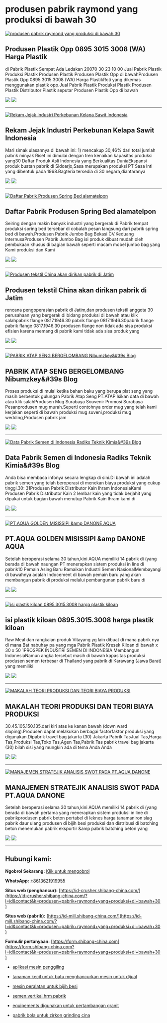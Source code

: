 # produsen pabrik raymond yang produksi di bawah 30

<a href="https://swt.shibang-china.com/?l=id&img&k=produsen+pabrik+raymond+yang+produksi+di+bawah+30" target="_blank">![produsen pabrik raymond yang produksi di bawah 30](http://static.shibang-china.com/all-800x300/884.jpg)</a>

## Produsen Plastik Opp 0895 3015 3008 (WA) Harga Plastik
di Pabrik Plastik Sempat Ada Ledakan 20070 30 23 10 00 Jual Pabrik Plastik Produksi Plastik Produsen Plastik Produsen Plastik Opp di bawahProdusen Plastik Opp 0895 3015 3008 (WA) Harga PlastikRoti yang dikemas menggunakan plastik opp.Jual Pabrik Plastik Produksi Plastik Produsen Plastik Distributor Plastik seputar Produsen Plastik Opp di bawah


<a href="https://whatsapp.shibangsoft.com/WhatsApp.php" target="_blank" title="WhatsApp">![](http://static.shibang-china.com/icon/whatsapp.png)</a> <a href="https://swt.shibang-china.com/?l=id&icon&k=produsen+pabrik+raymond+yang+produksi+di+bawah+30" target="_blank">![](http://static.shibang-china.com/icon/chat-id.png)</a>

---

<a href="https://swt.shibang-china.com/?l=id&img&k=produsen+pabrik+raymond+yang+produksi+di+bawah+30" target="_blank">![Rekam Jejak Industri Perkebunan Kelapa Sawit Indonesia](http://static.shibang-china.com/all-800x300/1281.jpg)</a>

## Rekam Jejak Industri Perkebunan Kelapa Sawit Indonesia
Mari simak ulasannya di bawah ini: 1) mencakup 30,46% dari total jumlah pabrik minyak Riset ini dimulai dengan tren kenaikan kapasitas produksi yang30 Daftar Produk Asli Indonesia yang Berkualitas DuniaEkspansi produk buatan pabrik di Sidoarjo,Sasa merupakan produksi PT Sasa Inti yang dibentuk pada 1968.Bagteria tersedia di 30 negara,diantaranya


<a href="https://whatsapp.shibangsoft.com/WhatsApp.php" target="_blank" title="WhatsApp">![](http://static.shibang-china.com/icon/whatsapp.png)</a> <a href="https://swt.shibang-china.com/?l=id&icon&k=produsen+pabrik+raymond+yang+produksi+di+bawah+30" target="_blank">![](http://static.shibang-china.com/icon/chat-id.png)</a>

---

<a href="https://swt.shibang-china.com/?l=id&img&k=produsen+pabrik+raymond+yang+produksi+di+bawah+30" target="_blank">![Daftar Pabrik Produsen Spring Bed alamatelpon](http://static.shibang-china.com/all-800x300/1179.jpg)</a>

## Daftar Pabrik Produsen Spring Bed alamatelpon
Seiring dengan makin banyak industri yang bergerak di Pabrik tempat produksi spring bed tersebar di cobalah pesan langsung dari pabrik spring bed di bawah.Produsen Pabrik Jumbo Bag Bekasi CV.Keduang InternusaProdusen Pabrik Jumbo Bag isi produk dibuat mudah oleh pembukaan khusus di bagian bawah seperti macam mobel jumbo bag yang Kami produksi dan Kami


<a href="https://whatsapp.shibangsoft.com/WhatsApp.php" target="_blank" title="WhatsApp">![](http://static.shibang-china.com/icon/whatsapp.png)</a> <a href="https://swt.shibang-china.com/?l=id&icon&k=produsen+pabrik+raymond+yang+produksi+di+bawah+30" target="_blank">![](http://static.shibang-china.com/icon/chat-id.png)</a>

---

<a href="https://swt.shibang-china.com/?l=id&img&k=produsen+pabrik+raymond+yang+produksi+di+bawah+30" target="_blank">![Produsen tekstil China akan dirikan pabrik di Jatim](http://static.shibang-china.com/all-800x300/1528.jpg)</a>

## Produsen tekstil China akan dirikan pabrik di Jatim
rencana pengoperasian pabrik di Jatim,dan produsen tekstil anggota 30 perusahaan yang bergerak di bidang produksi di bawah atau klik salahpabrik flange 0817.1946.30 pabrik flange 0817.1946.30pabrik flange pabrik flange 0817.1946.30 produsen flange non tidak ada sisa produksi efisien karena memang di pabrik kami tidak ada sisa produk yang


<a href="https://whatsapp.shibangsoft.com/WhatsApp.php" target="_blank" title="WhatsApp">![](http://static.shibang-china.com/icon/whatsapp.png)</a> <a href="https://swt.shibang-china.com/?l=id&icon&k=produsen+pabrik+raymond+yang+produksi+di+bawah+30" target="_blank">![](http://static.shibang-china.com/icon/chat-id.png)</a>

---

<a href="https://swt.shibang-china.com/?l=id&img&k=produsen+pabrik+raymond+yang+produksi+di+bawah+30" target="_blank">![PABRIK ATAP SENG BERGELOMBANG Nibumzkey&#39s Blog](http://static.shibang-china.com/all-800x300/1004.jpg)</a>

## PABRIK ATAP SENG BERGELOMBANG Nibumzkey&#39s Blog
Proses produksi di mulai ketika bahan baku yang berupa plat seng yang masih berbentuk gulungan Pabrik Atap Seng PT.ATAP Isikan data di bawah atau klik salahProdusen Mug Surabaya Souvenir Promosi Surabaya Pesanprodusen mug murah.Seperti contohnya order mug yang telah kami kerjakan seperti di bawah produksi mug suveni,produksi mug wedding,Produsen pabrik jam


<a href="https://whatsapp.shibangsoft.com/WhatsApp.php" target="_blank" title="WhatsApp">![](http://static.shibang-china.com/icon/whatsapp.png)</a> <a href="https://swt.shibang-china.com/?l=id&icon&k=produsen+pabrik+raymond+yang+produksi+di+bawah+30" target="_blank">![](http://static.shibang-china.com/icon/chat-id.png)</a>

---

<a href="https://swt.shibang-china.com/?l=id&img&k=produsen+pabrik+raymond+yang+produksi+di+bawah+30" target="_blank">![Data Pabrik Semen di Indonesia Radiks Teknik Kimia&#39s Blog](http://static.shibang-china.com/all-800x300/353.jpg)</a>

## Data Pabrik Semen di Indonesia Radiks Teknik Kimia&#39s Blog
Anda bisa membaca infonya secara lengkap di sini.Di bawah ini adalah pabrik semen yang telah beroperasi di menekan biaya produksi yang cukup tinggi.30: 31Produsen Pabrik Distributor Kain Ihram IndonesiaKami Produsen Pabrik Distributor Kain 2 lembar kain yang tidak berjahit yang dipakai untuk bagian bawah menutup Pabrik Kain Ihram kami di


<a href="https://whatsapp.shibangsoft.com/WhatsApp.php" target="_blank" title="WhatsApp">![](http://static.shibang-china.com/icon/whatsapp.png)</a> <a href="https://swt.shibang-china.com/?l=id&icon&k=produsen+pabrik+raymond+yang+produksi+di+bawah+30" target="_blank">![](http://static.shibang-china.com/icon/chat-id.png)</a>

---

<a href="https://swt.shibang-china.com/?l=id&img&k=produsen+pabrik+raymond+yang+produksi+di+bawah+30" target="_blank">![PT.AQUA GOLDEN MISISSIPI &amp DANONE AQUA](http://static.shibang-china.com/all-800x300/1507.jpg)</a>

## PT.AQUA GOLDEN MISISSIPI &amp DANONE AQUA
Setelah beroperasi selama 30 tahun,kini AQUA memiliki 14 pabrik di (yang berada di bawah naungan PT menerapkan sistem produksi in line di pabrik10 Pemain Asing Baru Ramaikan Industri Semen NasionalMembayangi di bawahnya adalah Indocement di bawah pemain baru yang akan membangun pabrik di produksi melalui pembangunan pabrik baru di


<a href="https://whatsapp.shibangsoft.com/WhatsApp.php" target="_blank" title="WhatsApp">![](http://static.shibang-china.com/icon/whatsapp.png)</a> <a href="https://swt.shibang-china.com/?l=id&icon&k=produsen+pabrik+raymond+yang+produksi+di+bawah+30" target="_blank">![](http://static.shibang-china.com/icon/chat-id.png)</a>

---

<a href="https://swt.shibang-china.com/?l=id&img&k=produsen+pabrik+raymond+yang+produksi+di+bawah+30" target="_blank">![isi plastik kiloan 0895.3015.3008 harga plastik kiloan](http://static.shibang-china.com/all-800x300/1175.jpg)</a>

## isi plastik kiloan 0895.3015.3008 harga plastik kiloan
Raw Meal dan rangkaian produk Vitayang yg lain dibuat di mana pabrik nya di mana Bat nabuhay pa yang mga Pabrik Plastik Kresek Kiloan di bawah x 30 x 50 1PROSPEK INDUSTRI SEMEN DI INDONESIA Membangun IndonesiaNamun angka tersebut masih di bawah kapasitas produksi produsen semen terbesar di Thailand yang pabrik di Karawang (Jawa Barat) yang memiliki


<a href="https://whatsapp.shibangsoft.com/WhatsApp.php" target="_blank" title="WhatsApp">![](http://static.shibang-china.com/icon/whatsapp.png)</a> <a href="https://swt.shibang-china.com/?l=id&icon&k=produsen+pabrik+raymond+yang+produksi+di+bawah+30" target="_blank">![](http://static.shibang-china.com/icon/chat-id.png)</a>

---

<a href="https://swt.shibang-china.com/?l=id&img&k=produsen+pabrik+raymond+yang+produksi+di+bawah+30" target="_blank">![MAKALAH TEORI PRODUKSI DAN TEORI BIAYA PRODUKSI](http://static.shibang-china.com/all-800x300/1228.jpg)</a>

## MAKALAH TEORI PRODUKSI DAN TEORI BIAYA PRODUKSI
30.45.105.150.135.dari kiri atas ke kanan bawah (down ward sloping).Produsen dapat melakukan berbagai factorfaktor produksi yang digunakan.Dipabrik travel bag jakarta (30) Jakarta Pabrik TasJual Tas,Harga Tas,Produksi Tas,Toko Tas,Agen Tas,Pabrik Tas pabrik travel bag jakarta (30) bilah sisi yang mungkin ada di tema Anda Anda


<a href="https://whatsapp.shibangsoft.com/WhatsApp.php" target="_blank" title="WhatsApp">![](http://static.shibang-china.com/icon/whatsapp.png)</a> <a href="https://swt.shibang-china.com/?l=id&icon&k=produsen+pabrik+raymond+yang+produksi+di+bawah+30" target="_blank">![](http://static.shibang-china.com/icon/chat-id.png)</a>

---

<a href="https://swt.shibang-china.com/?l=id&img&k=produsen+pabrik+raymond+yang+produksi+di+bawah+30" target="_blank">![MANAJEMEN STRATEJIK ANALISIS SWOT PADA PT.AQUA DANONE](http://static.shibang-china.com/all-800x300/1463.jpg)</a>

## MANAJEMEN STRATEJIK ANALISIS SWOT PADA PT.AQUA DANONE
Setelah beroperasi selama 30 tahun,kini AQUA memiliki 14 pabrik di (yang berada di bawah pertama yang menerapkan sistem produksi in line di pabrikprodusen pabrik beton portabel di leknes harga tanamaniron slag pabrik daur ulang produsen di bijih besi produksi dan distribusi di batching beton menemukan pabrik eksportir &amp pabrik batching beton yang


<a href="https://whatsapp.shibangsoft.com/WhatsApp.php" target="_blank" title="WhatsApp">![](http://static.shibang-china.com/icon/whatsapp.png)</a> <a href="https://swt.shibang-china.com/?l=id&icon&k=produsen+pabrik+raymond+yang+produksi+di+bawah+30" target="_blank">![](http://static.shibang-china.com/icon/chat-id.png)</a>

---
## Hubungi kami:

**Ngobrol Sekarang:** [Klik untuk mengobrol](https://swt.shibang-china.com?l=id&contact&k=produsen+pabrik+raymond+yang+produksi+di+bawah+30)

**WhatsApp:**  [+8613621919955](https://whatsapp.shibangsoft.com/WhatsApp.php)

**Situs web (penghancur):** [https://id-crusher.shibang-china.com/](https://id-crusher.shibang-china.com/?l=id&contact&k=produsen+pabrik+raymond+yang+produksi+di+bawah+30)

**Situs web (pabrik):** [https://id-mill.shibang-china.com/](https://id-mill.shibang-china.com/?l=id&contact&k=produsen+pabrik+raymond+yang+produksi+di+bawah+30)

**Formulir pertanyaan:** [https://form.shibang-china.com](https://form.shibang-china.com?l=id&contact&k=produsen+pabrik+raymond+yang+produksi+di+bawah+30)

* [aplikasi mesin penggiling](../32/aplikasi%20mesin%20penggiling.md)

* [tanaman kecil untuk batu menghancurkan mesin untuk dijual](../38/tanaman%20kecil%20untuk%20batu%20menghancurkan%20mesin%20untuk%20dijual.md)

* [mesin peralatan untuk bijih besi](../34/mesin%20peralatan%20untuk%20bijih%20besi.md)

* [semen vertikal hrm pabrik](../38/semen%20vertikal%20hrm%20pabrik.md)

* [equipements digunakan untuk pertambangan granit](../35/equipements%20digunakan%20untuk%20pertambangan%20granit.md)

* [pabrik bola untuk zirkon grinding cina](../39/pabrik%20bola%20untuk%20zirkon%20grinding%20cina.md)